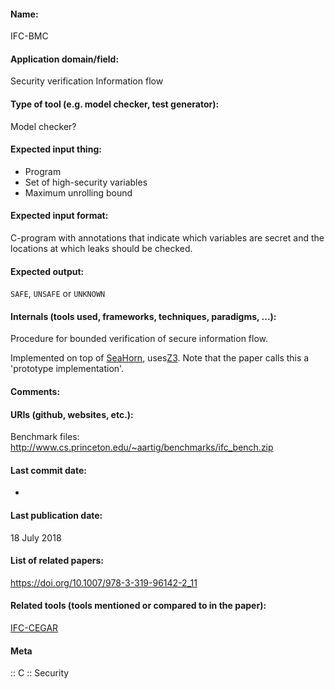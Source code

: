 #### Name:
IFC-BMC

#### Application domain/field:
Security verification
Information flow

#### Type of tool (e.g. model checker, test generator):
Model checker?

#### Expected input thing:
- Program
- Set of high-security variables
- Maximum unrolling bound

#### Expected input format:
C-program with annotations that indicate which variables are secret and the locations at which leaks should be checked.

#### Expected output:
`SAFE`, `UNSAFE` or `UNKNOWN`

#### Internals (tools used, frameworks, techniques, paradigms, ...):
Procedure for bounded verification of secure information flow.

Implemented on top of [SeaHorn](SeaHorn.md), uses[Z3](../Solvers/SMT/Z3.md).
 Note that the paper calls this a 'prototype implementation'.

#### Comments:

#### URIs (github, websites, etc.):
Benchmark files: http://www.cs.princeton.edu/~aartig/benchmarks/ifc_bench.zip

#### Last commit date:
-

#### Last publication date:
18 July 2018

#### List of related papers:
https://doi.org/10.1007/978-3-319-96142-2_11

#### Related tools (tools mentioned or compared to in the paper):
[IFC-CEGAR](IFC-CEGAR.md)

#### Meta
:: C
:: Security